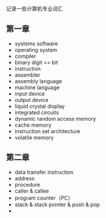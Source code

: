 记录一些计算机专业词汇

## 第一章

* systems software
* operating system
* compiler
* binary digit == bit
* instruction
* assembler
* assembly language
* machine language
* input device
* output device
* liquid crystal display
* integrated circuits
* dynamic random access memory
* cache memory
* instruction set architecture
* volatile memory




## 第二章

* data transfer instruction
* address
* procedure
* caller & callee
* program counter（PC）
* stack & stack pointer & push & pop
* 


